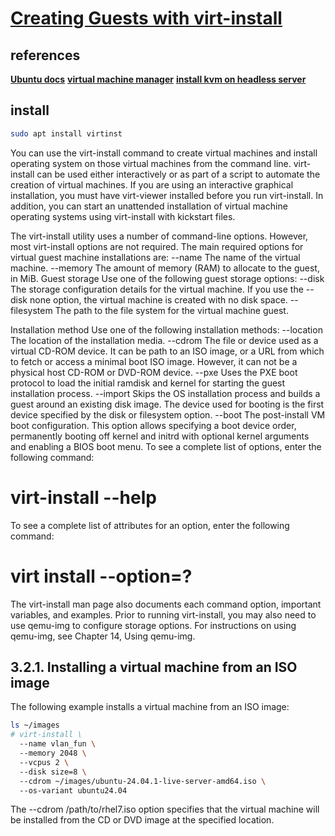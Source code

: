 # **[Creating Guests with virt-install](https://docs.redhat.com/en/documentation/red_hat_enterprise_linux/7/html/virtualization_deployment_and_administration_guide/sect-guest_virtual_machine_installation_overview-creating_guests_with_virt_install#sect-Guest_virtual_machine_installation_overview-Creating_guests_with_virt_install)**

## references

**[Ubuntu docs](https://manpages.ubuntu.com/manpages/trusty/man1/virt-install.1.html)**
**[virtual machine manager](https://ubuntu.com/server/docs/virtual-machine-manager)**
**[install kvm on headless server](https://www.cyberciti.biz/faq/how-to-install-kvm-on-ubuntu-20-04-lts-headless-server/)**

## install

```bash
sudo apt install virtinst
```

You can use the virt-install command to create virtual machines and install operating system on those virtual machines from the command line. virt-install can be used either interactively or as part of a script to automate the creation of virtual machines. If you are using an interactive graphical installation, you must have virt-viewer installed before you run virt-install. In addition, you can start an unattended installation of virtual machine operating systems using virt-install with kickstart files.

The virt-install utility uses a number of command-line options. However, most virt-install options are not required.
The main required options for virtual guest machine installations are:
--name 
The name of the virtual machine.
--memory The amount of memory (RAM) to allocate to the guest, in MiB.
Guest storage
Use one of the following guest storage options:
--disk
The storage configuration details for the virtual machine. If you use the --disk none option, the virtual machine is created with no disk space.
--filesystem
The path to the file system for the virtual machine guest.

Installation method
Use one of the following installation methods:
--location
The location of the installation media.
--cdrom
The file or device used as a virtual CD-ROM device. It can be path to an ISO image, or a URL from which to fetch or access a minimal boot ISO image. However, it can not be a physical host CD-ROM or DVD-ROM device.
--pxe
Uses the PXE boot protocol to load the initial ramdisk and kernel for starting the guest installation process.
--import
Skips the OS installation process and builds a guest around an existing disk image. The device used for booting is the first device specified by the disk or filesystem option.
--boot
The post-install VM boot configuration. This option allows specifying a boot device order, permanently booting off kernel and initrd with optional kernel arguments and enabling a BIOS boot menu.
To see a complete list of options, enter the following command:
# virt-install --help
To see a complete list of attributes for an option, enter the following command:
# virt install --option=?
The virt-install man page also documents each command option, important variables, and examples.
Prior to running virt-install, you may also need to use qemu-img to configure storage options. For instructions on using qemu-img, see Chapter 14, Using qemu-img.

## 3.2.1. Installing a virtual machine from an ISO image
The following example installs a virtual machine from an ISO image:

```bash
ls ~/images
# virt-install \ 
  --name vlan_fun \ 
  --memory 2048 \ 
  --vcpus 2 \ 
  --disk size=8 \ 
  --cdrom ~/images/ubuntu-24.04.1-live-server-amd64.iso \ 
  --os-variant ubuntu24.04
```

The --cdrom /path/to/rhel7.iso option specifies that the virtual machine will be installed from the CD or DVD image at the specified location.
